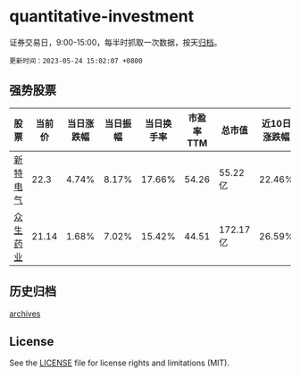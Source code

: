 # quantitative-investment

证券交易日，9:00-15:00，每半时抓取一次数据，按天[归档](archives)。

`更新时间：2023-05-24 15:02:07 +0800`

## 强势股票

|股票|当前价|当日涨跌幅|当日振幅|当日换手率|市盈率TTM|总市值|近10日涨跌幅|
|----|----|----|----|----|----|----|----|
|[新特电气](https://xueqiu.com/S/SZ301120)|22.3|4.74%|8.17%|17.66%|54.26|55.22亿|22.46%|
|[众生药业](https://xueqiu.com/S/SZ002317)|21.14|1.68%|7.02%|15.42%|44.51|172.17亿|26.59%|

## 历史归档

[archives](archives)

## License

See the [LICENSE](LICENSE) file for license rights and limitations (MIT).